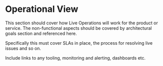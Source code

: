 # Operational View
This section should cover how Live Operations will work for the product or service. The non-functional aspects should be covered by architectural goals section and referenced here.

Specifically this must cover SLAs in place, the process for resolving live issues and so on.

Include links to any tooling, monitoring and alerting, dashboards etc.